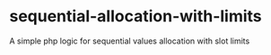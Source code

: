 # sequential-allocation-with-limits
A simple php logic for sequential values allocation with slot limits
